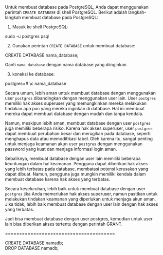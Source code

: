 Untuk membuat database pada PostgreSQL, Anda dapat menggunakan perintah `CREATE DATABASE` di shell PostgreSQL. Berikut adalah langkah-langkah membuat database pada PostgreSQL:

1.  Masuk ke shell PostgreSQL:

sudo -u postgres psql

2. Gunakan perintah `CREATE DATABASE` untuk membuat database:

CREATE DATABASE nama_database;

Ganti `nama_database` dengan nama database yang diinginkan.

3. koneksi ke database:

postgres=# \\c nama_database


Secara umum, lebih aman untuk membuat database dengan menggunakan user `postgres` dibandingkan dengan menggunakan user lain. User `postgres` memiliki hak akses superuser yang memungkinkan mereka melakukan tindakan apa pun yang mereka inginkan di database. Hal ini membuat mereka dapat membuat database dengan mudah dan tanpa kendala.

Namun, meskipun lebih aman, membuat database dengan user `postgres` juga memiliki beberapa risiko. Karena hak akses superuser, user `postgres` dapat membuat perubahan besar dan merugikan pada database, seperti menghapus data atau memodifikasi tabel. Oleh karena itu, sangat penting untuk menjaga keamanan akun user `postgres` dengan menggunakan password yang kuat dan menjaga informasi login aman.

Sebaliknya, membuat database dengan user lain memiliki beberapa keuntungan dalam hal keamanan. Pengguna dapat diberikan hak akses yang lebih terbatas pada database, membatasi potensi kerusakan yang dapat dibuat. Namun, pengguna juga mungkin memiliki kendala dalam membuat database karena hak akses yang terbatas.

Secara keseluruhan, lebih baik untuk membuat database dengan user `postgres` jika Anda memerlukan hak akses superuser, namun pastikan untuk melakukan tindakan keamanan yang diperlukan untuk menjaga akun aman. Jika tidak, lebih baik membuat database dengan user lain dengan hak akses yang terbatas.

Jadi bisa membuat database dengan user postgres, kemudian untuk user lain bisa diberikan akses tertentu dengan perintah GRANT.

=======================================

CREATE DATABASE namadb;  
DROP DATABASE namadb;